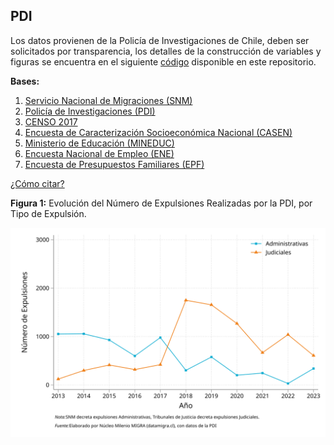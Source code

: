 ## PDI

Los datos provienen de la Policía de Investigaciones de Chile, deben ser solicitados por transparencia, los detalles de la construcción de variables y figuras se encuentra en el siguiente [código](https://github.com/NucleoMIGRA/Plataforma_privado/tree/main/bases/PDI) disponible en este repositorio.

**Bases:**
1. [Servicio Nacional de Migraciones (SNM)](./SNM.MD)
2. [Policía de Investigaciones (PDI)](./PDI.MD)
3. [CENSO 2017](./CENSO.MD)
4. [Encuesta de Caracterización Socioeconómica Nacional (CASEN)](./CASEN.MD)
5. [Ministerio de Educación (MINEDUC)](./MINEDUC.MD)
6. [Encuesta Nacional de Empleo (ENE)](./ENE.MD)
7. [Encuesta de Presupuestos Familiares (EPF)](./EPF.md)

[¿Cómo citar?](./citation.MD)

**Figura 1:** Evolución del Número de Expulsiones Realizadas por la PDI, por Tipo de Expulsión.

![fig_3](https://raw.githubusercontent.com/NucleoMIGRA/migra/aef509f55c1e63154552dd6a6b584956a6575ede/bases/PDI/figuras_svg/figura_3.svg)

